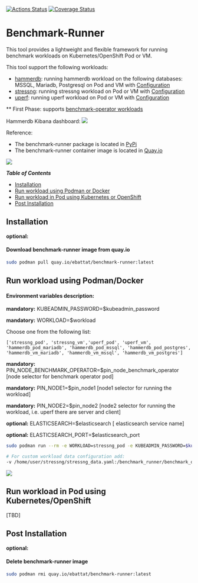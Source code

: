 
[![Actions Status](https://github.com/redhat-performance/benchmark-runner/workflows/CI/badge.svg)](https://github.com/redhat-performance/benchmark-runner/actions)
[![Coverage Status](https://coveralls.io/repos/github/redhat-performance/benchmark-runner/badge.svg?branch=main)](https://coveralls.io/github/redhat-performance/benchmark-runner?branch=main)

# Benchmark-Runner

This tool provides a lightweight and flexible framework for running benchmark workloads 
on Kubernetes/OpenShift Pod or VM.

This tool support the following workloads:

* [hammerdb](https://hammerdb.com/): running hammerdb workload on the following databases: MSSQL, Mariadb, Postgresql on Pod and VM with [Configuration](benchmark_runner/benchmark_operator/templates/hammerdb)
* [stressng](https://wiki.ubuntu.com/Kernel/Reference/stress-ng): running stressng workload on Pod or VM with [Configuration](benchmark_runner/benchmark_operator/templates/stressng)
* [uperf](http://uperf.org/): running uperf workload on Pod or VM with [Configuration](benchmark_runner/benchmark_operator/templates/uperf)

** First Phase: supports [benchmark-operator workloads](https://github.com/cloud-bulldozer/benchmark-operator)

Hammerdb Kibana dashboard:
![](media/kibana.png)

Reference:
* The benchmark-runner package is located in [PyPi](https://pypi.org/project/benchmark-runner)
* The benchmark-runner container image is located in [Quay.io](https://quay.io/repository/ebattat/benchmark-runner)

![](media/docker1.png)

_**Table of Contents**_

<!-- TOC -->
- [Installation](#installation)
- [Run workload using Podman or Docker](#run-workload-using-podman-or-docker)
- [Run workload in Pod using Kubernetes or OpenShift](#run-workload-in-pod-using-kubernetes-or-openshift)
- [Post Installation](#post-installation)

<!-- /TOC -->

## Installation
**optional:**
#### Download benchmark-runner image from quay.io
```sh
sudo podman pull quay.io/ebattat/benchmark-runner:latest
```

## Run workload using Podman/Docker 

#### Environment variables description:

**mandatory:** KUBEADMIN_PASSWORD=$kubeadmin_password

**mandatory:** WORKLOAD=$workload

Choose one from the following list:

`['stressng_pod', 'stressng_vm','uperf_pod', 'uperf_vm', 'hammerdb_pod_mariadb', 'hammerdb_pod_mssql', 'hammerdb_pod_postgres', 'hammerdb_vm_mariadb', 'hammerdb_vm_mssql', 'hammerdb_vm_postgres']`

**mandatory:** PIN_NODE_BENCHMARK_OPERATOR=$pin_node_benchmark_operator [node selector for benchmark operator pod]

**mandatory:** PIN_NODE1=$pin_node1 [node1 selector for running the workload]

**mandatory:** PIN_NODE2=$pin_node2 [node2 selector for running the workload, i.e. uperf there are server and client]

**optional:** ELASTICSEARCH=$elasticsearch [ elasticsearch service name]

**optional:** ELASTICSEARCH_PORT=$elasticsearch_port

```sh
sudo podman run --rm -e WORKLOAD=stressng_pod -e KUBEADMIN_PASSWORD=$kubeadmin_password -e ELASTICSEARCH=$elasticsearch -e ELASTICSEARCH_PORT=$elasticsearch_port -e PIN_NODE1=$pin_node1 -v /root/.kube/config:/root/.kube/config -e log_level=INFO --privileged quay.io/ebattat/benchmark-runner:latest

# For custom workload data configuration add:
-v /home/user/stressng/stressng_data.yaml:/benchmark_runner/benchmark_operator/template/stressng/stressng_data.yaml
```
![](media/demo.gif)

## Run workload in Pod using Kubernetes/OpenShift

[TBD]

## Post Installation
**optional:**
#### Delete benchmark-runner image
```sh
sudo podman rmi quay.io/ebattat/benchmark-runner:latest
```

